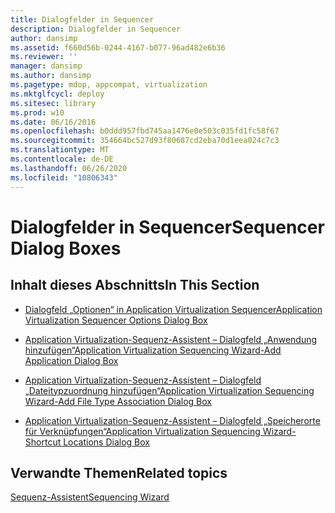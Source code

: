 ```yaml
---
title: Dialogfelder in Sequencer
description: Dialogfelder in Sequencer
author: dansimp
ms.assetid: f660d56b-0244-4167-b077-96ad482e6b36
ms.reviewer: ''
manager: dansimp
ms.author: dansimp
ms.pagetype: mdop, appcompat, virtualization
ms.mktglfcycl: deploy
ms.sitesec: library
ms.prod: w10
ms.date: 06/16/2016
ms.openlocfilehash: b0ddd957fbd745aa1476e0e503c035fd1fc58f67
ms.sourcegitcommit: 354664bc527d93f80687cd2eba70d1eea024c7c3
ms.translationtype: MT
ms.contentlocale: de-DE
ms.lasthandoff: 06/26/2020
ms.locfileid: "10806343"
---
```

# <span data-ttu-id="ecb51-103">Dialogfelder in Sequencer</span><span class="sxs-lookup"><span data-stu-id="ecb51-103">Sequencer Dialog Boxes</span></span>


## <span data-ttu-id="ecb51-104">Inhalt dieses Abschnitts</span><span class="sxs-lookup"><span data-stu-id="ecb51-104">In This Section</span></span>


-   [<span data-ttu-id="ecb51-105">Dialogfeld „Optionen“ in Application Virtualization Sequencer</span><span class="sxs-lookup"><span data-stu-id="ecb51-105">Application Virtualization Sequencer Options Dialog Box</span></span>](application-virtualization-sequencer-options-dialog-box.md)

-   [<span data-ttu-id="ecb51-106">Application Virtualization-Sequenz-Assistent – Dialogfeld „Anwendung hinzufügen“</span><span class="sxs-lookup"><span data-stu-id="ecb51-106">Application Virtualization Sequencing Wizard-Add Application Dialog Box</span></span>](application-virtualization-sequencing-wizard-add-application-dialog-box.md)

-   [<span data-ttu-id="ecb51-107">Application Virtualization-Sequenz-Assistent – Dialogfeld „Dateitypzuordnung hinzufügen“</span><span class="sxs-lookup"><span data-stu-id="ecb51-107">Application Virtualization Sequencing Wizard-Add File Type Association Dialog Box</span></span>](application-virtualization-sequencing-wizard-add-file-type-association-dialog-box.md)

-   [<span data-ttu-id="ecb51-108">Application Virtualization-Sequenz-Assistent – Dialogfeld „Speicherorte für Verknüpfungen“</span><span class="sxs-lookup"><span data-stu-id="ecb51-108">Application Virtualization Sequencing Wizard-Shortcut Locations Dialog Box</span></span>](application-virtualization-sequencing-wizard-shortcut-locations-dialog-box.md)

## <span data-ttu-id="ecb51-109">Verwandte Themen</span><span class="sxs-lookup"><span data-stu-id="ecb51-109">Related topics</span></span>


[<span data-ttu-id="ecb51-110">Sequenz-Assistent</span><span class="sxs-lookup"><span data-stu-id="ecb51-110">Sequencing Wizard</span></span>](sequencing-wizard.md)

 

 





